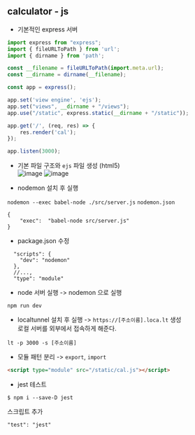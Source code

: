## calculator - js
- 기본적인 express 서버
```js
import express from "express";
import { fileURLToPath } from 'url';
import { dirname } from 'path';

const __filename = fileURLToPath(import.meta.url);
const __dirname = dirname(__filename);

const app = express();

app.set('view engine', 'ejs');
app.set("views", __dirname + "/views");
app.use("/static", express.static(__dirname + "/static"));

app.get('/', (req, res) => {
    res.render('cal');
});

app.listen(3000);
```
- 기본 파일 구조와 `ejs` 파일 생성 (html5) <br>
![image](https://github.com/clean17/cal-js/assets/118657689/d1c17839-0bff-48ca-a865-329cc017e423)
![image](https://github.com/clean17/cal-js/assets/118657689/02df726b-5f0b-456a-a7aa-61645a2859dc)

- nodemon 설치 후 실행 <br>

`nodemon --exec babel-node ./src/server.js`
`nodemon.json`
```
{
    "exec":  "babel-node src/server.js"
}
```

- package.json 수정
```
  "scripts": {
    "dev": "nodemon"
  },
  //...,
  "type": "module"

```

- node 서버 실행 -> nodemon 으로 실행
```
npm run dev
```

- localtunnel 설치 후 실행 ->  `https://[주소이름].loca.lt` 생성 <br>
로컬 서버를 외부에서 접속하게 해준다.
```
lt -p 3000 -s [주소이름] 
```
- 모듈 패턴 분리 -> `export`, `import`
```html
<script type="module" src="/static/cal.js"></script>
```
- jest 테스트
```
$ npm i --save-D jest
```
스크립트 추가
```
"test": "jest"
```